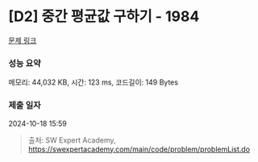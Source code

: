 # [D2] 중간 평균값 구하기 - 1984 

[문제 링크](https://swexpertacademy.com/main/code/problem/problemDetail.do?contestProbId=AV5Pw_-KAdcDFAUq) 

### 성능 요약

메모리: 44,032 KB, 시간: 123 ms, 코드길이: 149 Bytes

### 제출 일자

2024-10-18 15:59



> 출처: SW Expert Academy, https://swexpertacademy.com/main/code/problem/problemList.do